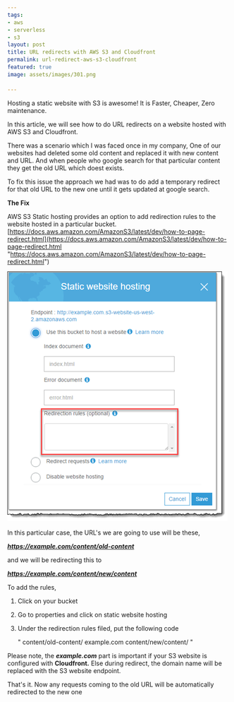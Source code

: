 ```yaml
---
tags:
- aws
- serverless
- s3
layout: post
title: URL redirects with AWS S3 and Cloudfront
permalink: url-redirect-aws-s3-cloudfront
featured: true
image: assets/images/301.png

---
```

Hosting a static website with S3 is awesome! It is Faster, Cheaper, Zero maintenance.

In this article, we will see how to do URL redirects on a website hosted with AWS S3 and Cloudfront.

There was a scenario which I was faced once in my company, One of our websites had deleted some old content and replaced it with new content and URL. And when people who google search for that particular content they get the old URL which doest exists.

To fix this issue the approach we had was to do add a temporary redirect for that old URL to the new one until it gets updated at google search.

**The Fix**

AWS S3 Static hosting provides an option to add redirection rules to the website hosted in a particular bucket. [https://docs.aws.amazon.com/AmazonS3/latest/dev/how-to-page-redirect.html](https://docs.aws.amazon.com/AmazonS3/latest/dev/how-to-page-redirect.html "https://docs.aws.amazon.com/AmazonS3/latest/dev/how-to-page-redirect.html")

![](/assets/images/staticwebsitehosting30.png)

In this particular case, the URL's we are going to use will be these,

**_https://example.com/content/old-content_**

and we will be redirecting this to

**_https://example.com/content/new/content_**

To add the rules,

1. Click on your bucket
2. Go to properties and click on static website hosting
3. Under the redirection rules filed, put the following code

    "<RoutingRules>
      <RoutingRule>
        <Condition>
          <KeyPrefixEquals>content/old-content/</KeyPrefixEquals>
        </Condition>
        <Redirect>
          <HostName>example.com</HostName>
          <ReplaceKeyPrefixWith>content/new/content/</ReplaceKeyPrefixWith>
        </Redirect>
      </RoutingRule>
    </RoutingRules>"

Please note, the **_<HostName>example.com</HostName>_**  part is important if your S3 website is configured with **Cloudfront.** Else during redirect, the domain name will be replaced with the S3 website endpoint. 

That's it. Now any requests coming to the old URL will be automatically redirected to the new one 